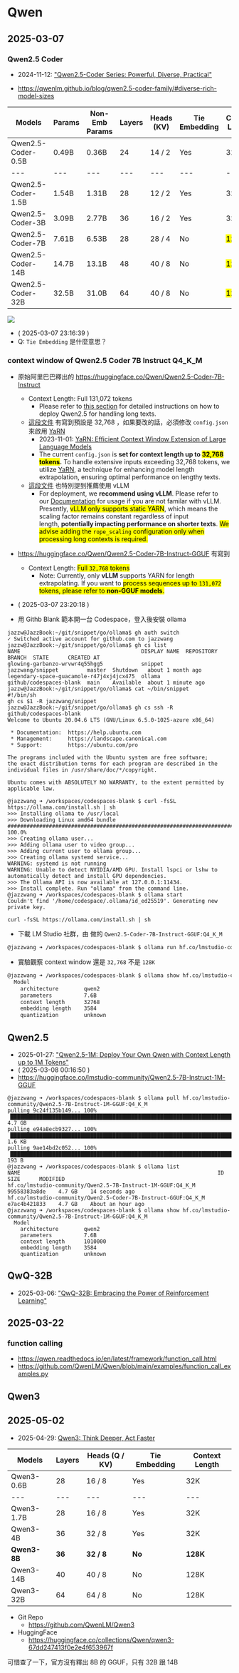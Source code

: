 # Qwen

## 2025-03-07

### Qwen2.5 Coder

- 2024-11-12: ["Qwen2.5-Coder Series: Powerful, Diverse, Practical"](https://qwenlm.github.io/blog/qwen2.5-coder-family)

- https://qwenlm.github.io/blog/qwen2.5-coder-family/#diverse-rich-model-sizes

| Models | Params | Non-Emb Params | Layers | Heads (KV) | Tie Embedding | Context Length | License |
| --- |  --- |  --- |  --- |  --- |  --- |  --- |  --- |
| Qwen2.5-Coder-0.5B | 0.49B | 0.36B | 24 | 14 / 2 | Yes | 32K | Apache 2.0 |
| --- |  --- |  --- |  --- |  --- |  --- |  --- |  --- |
| Qwen2.5-Coder-1.5B | 1.54B | 1.31B | 28 | 12 / 2 | Yes | 32K | Apache 2.0 |
| Qwen2.5-Coder-3B | 3.09B | 2.77B | 36 | 16 / 2 | Yes | 32K | Qwen Research |
| Qwen2.5-Coder-7B | 7.61B | 6.53B | 28 | 28 / 4 | No | <mark>128K</mark> | Apache 2.0 |
| Qwen2.5-Coder-14B | 14.7B | 13.1B | 48 | 40 / 8 | No | <mark>128K</mark> | Apache 2.0 |
| Qwen2.5-Coder-32B | 32.5B | 31.0B | 64 | 40 / 8 | No | <mark>128K</mark> | Apache 2.0 |

![](https://qianwen-res.oss-cn-beijing.aliyuncs.com/Qwen2.5/Qwen2.5-Coder-Family/qwen2.5-coder-family-base.png#center)

- ( 2025-03-07 23:16:39 )
- Q: `Tie Embedding` 是什麼意思？

### context window of Qwen2.5 Coder 7B Instruct Q4_K_M

- 原始阿里巴巴釋出的 https://huggingface.co/Qwen/Qwen2.5-Coder-7B-Instruct
    - Context Length: Full 131,072 tokens
        - Please refer to [this section](https://huggingface.co/Qwen/Qwen2.5-Coder-7B-Instruct#processing-long-texts) for detailed instructions on how to deploy Qwen2.5 for handling long texts.
  - [這段文件](https://huggingface.co/Qwen/Qwen2.5-Coder-7B-Instruct#processing-long-texts) 有寫到預設是 32,768 ，如果要改的話，必須修改 `config.json` 來啟用 [YaRN](https://arxiv.org/abs/2309.00071)
    - 2023-11-01: [YaRN: Efficient Context Window Extension of Large Language Models](https://arxiv.org/abs/2309.00071)
    - The current `config.json` is **set for context length up to <mark>32,768 tokens</mark>.** To handle extensive inputs exceeding 32,768 tokens, we utilize [YaRN](https://arxiv.org/abs/2309.00071), a technique for enhancing model length extrapolation, ensuring optimal performance on lengthy texts.
  - [這段文件](https://huggingface.co/Qwen/Qwen2.5-Coder-7B-Instruct#processing-long-texts) 也特別提到推薦使用 vLLM
    - For deployment, we **recommend using vLLM**. Please refer to our [Documentation](https://qwen.readthedocs.io/en/latest/deployment/vllm.html) for usage if you are not familar with vLLM. Presently, <mark>vLLM only supports static YARN</mark>, which means the scaling factor remains constant regardless of input length, **potentially impacting performance on shorter texts**. <mark>We advise adding the `rope_scaling` configuration only when processing long contexts is required.</mark>
- https://huggingface.co/Qwen/Qwen2.5-Coder-7B-Instruct-GGUF 有寫到
  - Context Length: <mark>Full `32,768` tokens</mark>
    - Note: Currently, only **vLLM** supports YARN for length extrapolating. If you want to <mark>process sequences up to `131,072` tokens, please refer to **non-GGUF models**.<mark>

- ( 2025-03-07 23:20:18 )
- 用 Githb Blank 範本開一台 Codespace，登入後安裝 ollama
```
jazzw@JazzBook:~/git/snippet/go/ollama$ gh auth switch
✓ Switched active account for github.com to jazzwang
jazzw@JazzBook:~/git/snippet/go/ollama$ gh cs list
NAME                                      DISPLAY NAME  REPOSITORY               BRANCH  STATE      CREATED AT
glowing-garbanzo-wrvwr4q55hgg5            snippet       jazzwang/snippet         master  Shutdown   about 1 month ago
legendary-space-guacamole-r47j4xj4jcx475  ollama        github/codespaces-blank  main    Available  about 1 minute ago
jazzw@JazzBook:~/git/snippet/go/ollama$ cat ~/bin/snippet
#!/bin/sh
gh cs $1 -R jazzwang/snippet
jazzw@JazzBook:~/git/snippet/go/ollama$ gh cs ssh -R github/codespaces-blank
Welcome to Ubuntu 20.04.6 LTS (GNU/Linux 6.5.0-1025-azure x86_64)

 * Documentation:  https://help.ubuntu.com
 * Management:     https://landscape.canonical.com
 * Support:        https://ubuntu.com/pro

The programs included with the Ubuntu system are free software;
the exact distribution terms for each program are described in the
individual files in /usr/share/doc/*/copyright.

Ubuntu comes with ABSOLUTELY NO WARRANTY, to the extent permitted by
applicable law.

@jazzwang ➜ /workspaces/codespaces-blank $ curl -fsSL https://ollama.com/install.sh | sh
>>> Installing ollama to /usr/local
>>> Downloading Linux amd64 bundle
######################################################################## 100.0%
>>> Creating ollama user...
>>> Adding ollama user to video group...
>>> Adding current user to ollama group...
>>> Creating ollama systemd service...
WARNING: systemd is not running
WARNING: Unable to detect NVIDIA/AMD GPU. Install lspci or lshw to automatically detect and install GPU dependencies.
>>> The Ollama API is now available at 127.0.0.1:11434.
>>> Install complete. Run "ollama" from the command line.
@jazzwang ➜ /workspaces/codespaces-blank $ ollama start
Couldn't find '/home/codespace/.ollama/id_ed25519'. Generating new private key.
```
```
curl -fsSL https://ollama.com/install.sh | sh
```
- 下載 LM Studio 社群，由 做的 `Qwen2.5-Coder-7B-Instruct-GGUF:Q4_K_M`
```bash
@jazzwang ➜ /workspaces/codespaces-blank $ ollama run hf.co/lmstudio-community/Qwen2.5-Coder-7B-Instruct-GGUF:Q4_K_M
```
- 實驗觀察 context window 還是 `32,768` 不是 `128K`
```bash
@jazzwang ➜ /workspaces/codespaces-blank $ ollama show hf.co/lmstudio-community/Qwen2.5-Coder-7B-Instruct-GGUF:Q4_K_M
  Model
    architecture        qwen2
    parameters          7.6B
    context length      32768
    embedding length    3584
    quantization        unknown
```

## Qwen2.5

- 2025-01-27: ["Qwen2.5-1M: Deploy Your Own Qwen with Context Length up to 1M Tokens"](https://qwenlm.github.io/blog/qwen2.5-1m/)
- ( 2025-03-08 00:16:50 )
- https://huggingface.co/lmstudio-community/Qwen2.5-7B-Instruct-1M-GGUF
```
@jazzwang ➜ /workspaces/codespaces-blank $ ollama pull hf.co/lmstudio-community/Qwen2.5-7B-Instruct-1M-GGUF:Q4_K_M
pulling 9c24f135b149... 100% ▕████████████████████████████████████████████████████████████████████████████████████████████▏ 4.7 GB
pulling e94a8ecb9327... 100% ▕████████████████████████████████████████████████████████████████████████████████████████████▏ 1.6 KB
pulling 9ae14bd2c052... 100% ▕████████████████████████████████████████████████████████████████████████████████████████████▏  193 B
@jazzwang ➜ /workspaces/codespaces-blank $ ollama list
NAME                                                              ID              SIZE      MODIFIED
hf.co/lmstudio-community/Qwen2.5-7B-Instruct-1M-GGUF:Q4_K_M       99558383a8de    4.7 GB    14 seconds ago
hf.co/lmstudio-community/Qwen2.5-Coder-7B-Instruct-GGUF:Q4_K_M    e7ac4b421833    4.7 GB    About an hour ago
@jazzwang ➜ /workspaces/codespaces-blank $ ollama show hf.co/lmstudio-community/Qwen2.5-7B-Instruct-1M-GGUF:Q4_K_M
  Model
    architecture        qwen2
    parameters          7.6B
    context length      1010000
    embedding length    3584
    quantization        unknown
```

## QwQ-32B

- 2025-03-06: ["QwQ-32B: Embracing the Power of Reinforcement Learning"](https://qwenlm.github.io/blog/qwq-32b/)

## 2025-03-22

### function calling

- https://qwen.readthedocs.io/en/latest/framework/function_call.html
- https://github.com/QwenLM/Qwen/blob/main/examples/function_call_examples.py

## Qwen3

## 2025-05-02

- 2025-04-29: [Qwen3: Think Deeper, Act Faster](https://qwenlm.github.io/blog/qwen3/)

| Models | Layers | Heads (Q / KV) | Tie Embedding | Context Length |
| --- |  --- |  --- |  --- |  --- |
| Qwen3-0.6B | 28 | 16 / 8 | Yes | 32K |
| --- |  --- |  --- |  --- |  --- |
| Qwen3-1.7B | 28 | 16 / 8 | Yes | 32K |
| Qwen3-4B | 36 | 32 / 8 | Yes | 32K |
| **Qwen3-8B** | **36** | **32 / 8** | **No** | **128K** |
| Qwen3-14B | 40 | 40 / 8 | No | 128K |
| Qwen3-32B | 64 | 64 / 8 | No | 128K |

- Git Repo
  - https://github.com/QwenLM/Qwen3
- HuggingFace
  - https://huggingface.co/collections/Qwen/qwen3-67dd247413f0e2e4f653967f

可惜查了一下，官方沒有釋出 8B 的 GGUF，只有 32B 跟 14B